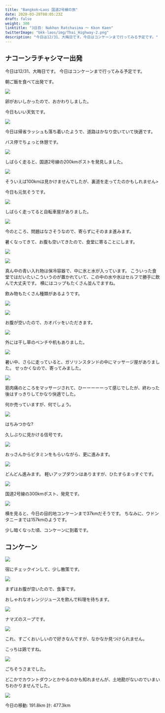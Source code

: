 ```yaml
---
title: "Bangkok→Laos 国道2号線の旅"
date: 2020-03-28T08:05:23Z
draft: false
weight: 300
linktitle: "3日目: Nakhon Ratchasima ～ Kkon Kaen"
twitterImage: "bkk-laos/img/Thai_Highway-2.png"
description: "今日は12/31、大晦日です。今日はコンケーンまで行ってみる予定です。"
---
```

## ナコーンラチャシマー出発

今日は12/31、大晦日です。
今日はコンケーンまで行ってみる予定です。

朝ご飯を食べて出発です。

![](../img/img_7997.jpg)

卵がおいしかったので、おかわりしました。

今日もいい天気です。

![](../img/img_7999.jpg)


今日は帰省ラッシュも落ち着いたようで、道路はかなり空いていて快適です。

バス停でちょっと休憩です。

![](../img/img_8004.jpg)

しばらく走ると、国道2号線の200kmポストを発見しました。

![](../img/img_8005.jpg)

そういえば100kmは見かけませんでしたが、裏道を走ってたのかもしれません>

今日も元気そうです。

![](../img/img_8006.jpg)

しばらく走ってると自転車屋がありました。

![](../img/img_8008.jpg)

今のところ、問題はなさそうなので、寄らずにそのまま進みます。

暑くなってきて、お腹も空いてきたので、食堂に寄ることにします。

![](../img/img_8010.jpg)

![](../img/img_8009.jpg)

真ん中の青い入れ物は保冷容器で、中に氷と水が入っています。
こういった食堂ではだいたいこういうのが置かれていて、この中の水や氷はセルフで勝手に飲んで大丈夫です。
横にはコップもたくさん並んでますね。

飲み物もたくさん種類があるようです。

![](../img/img_8011.jpg)

![](../img/img_8012.jpg)

お腹が空いたので、カオパッをいただきます。

![](../img/img_8013.jpg)

外には干し草のベンチや机もありました。

![](../img/img_8014.jpg)

暑い中、さらに走っていると、ガソリンスタンドの中にマッサージ屋がありました。
せっかくなので、寄ってみました。

![](../img/img_8016.jpg)

筋肉痛のところをマッサージされて、ひーーーーーって感じでしたが、終わった後はすっきりしてかなり快適でした。

何か売っていますが、何でしょう。

![](../img/img_8017.jpg)

はちみつかな?

久しぶりに見かける信号です。

![](../img/img_8018.jpg)

おっさんからビタミンをもらいながら、更に進みます。

![](../img/img_8019.jpg)

どんどん進みます。
軽いアップダウンはありますが、ひたすらまっすぐです。

![](../img/img_8020.jpg)

国道2号線の300kmポスト、発見です。

![](../img/img_8021.jpg)

横を見ると、今日の目的地コンケーンまで37kmだそうです。
ちなみに、ウドンタニーまでは157kmのようです。

少し暗くなった頃、コンケーンに到着です。

## コンケーン

![](../img/img_8023.jpg)

宿にチェックインして、少し散策です。

![](../img/img_8025.jpg)

まずはお腹が空いたので、食事です。

おしゃれなオレンジジュースを飲んで料理を待ちます。

![](../img/img_8026.jpg)

ナマズのスープです。

![](../img/img_8027.jpg)

これ、すごくおいしいので好きなんですが、なかなか見つけられません。

こっちは鶏ですね。

![](../img/img_8028.jpg)

ごちそうさまでした。

どこかでカウントダウンとかやるのかも知れませんが、土地勘がないのでいまいちわかりませんでした。

[![](../img/day3.png)](https://www.strava.com/activities/2969963876)

今日の移動: 191.8km 計: 477.3km
